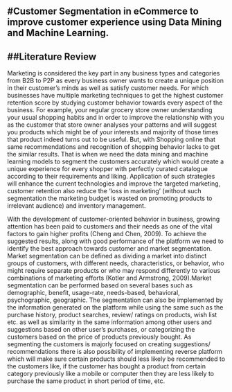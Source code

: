 #Customer Segmentation in eCommerce to improve customer experience using Data Mining and Machine Learning. 
-
##Literature Review
--
Marketing is considered the key part in any business types and categories from B2B to P2P as every business owner wants to create a unique position in their customer’s minds as well as satisfy customer needs. For which businesses have multiple marketing techniques to get the highest customer retention score by studying customer behavior towards every aspect of the business. For example, your regular grocery store owner understanding your usual shopping habits and in order to improve the relationship with you as the customer that store owner analyses your patterns and will suggest you products which might be of your interests and majority of those times that product indeed turns out to be useful. But, with Shopping online that same recommendations and recognition of shopping behavior lacks to get the similar results. That is when we need the data mining and machine learning models to segment the customers accurately which would create a unique experience for every shopper with perfectly curated catalogue according to their requirements and liking. Application of such strategies will enhance the current technologies and improve the targeted marketing, customer retention also reduce the ‘loss in marketing’ (without such segmentation the marketing budget is wasted on promoting products to irrelevant audience) and inventory management.

With the development of customer-oriented behavior in business, growing attention has been paid to customers and their needs as one of the vital factors to gain higher profits (Cheng and Chen, 2009).  To achieve the suggested results, along with good performance of the platform we need to identify the best approach towards customer and market segmentation. Market segmentation can be defined as dividing a market into distinct groups of customers, with different needs, characteristics, or behavior, who might require separate products or who may respond differently to various combinations of marketing efforts (Kotler and Armstrong, 2009).Market segmentation can be performed based on several bases such as demographic, benefit, usage-rate, needs-based, behavioral, psychographic, geographic. The segmentation can also be implemented by the information generated on the platform while using the same such as the purchase history, product searches, review/ ratings on products, wish list etc. as well as similarity in the same information among other users and suggestions based on other user’s purchases, or categorizing the customers based on the price of products previously bought. As segmenting the customers is majorly focused on creating suggestions/ recommendations there is also possibility of implementing reverse platform which will make sure certain products should less likely be recommended to the customers like, if the customer has bought a product from certain category previously like a mobile or computer then they are less likely to purchase the same product in short period of time, etc.
